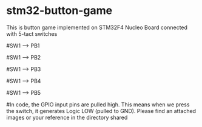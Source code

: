 # stm32-button-game
This is button game implemented on STM32F4 Nucleo Board connected with 5-tact switches

<p> #SW1 --> PB1 </p>
<p> #SW1 --> PB2 </p>
<p> #SW1 --> PB3 </p>
<p> #SW1 --> PB4 </p>
<p> #SW1 --> PB5 </p>

#In code, the GPIO input pins are pulled high. This means when we press the switch, it generates Logic LOW (pulled to GND). Please find an attached images or your reference in the directory shared

